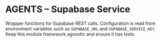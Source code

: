 # AGENTS – Supabase Service

Wrapper functions for Supabase REST calls. Configuration is read from environment variables such as `SUPABASE_URL` and `SUPABASE_SERVICE_KEY`. Keep this module framework agnostic and ensure it has tests.
